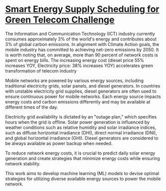 # [Smart Energy Supply Scheduling for Green Telecom Challenge](https://zindi.africa/competitions/smart-energy-supply-scheduling-for-green-telecom)

The Information and Communication Technology (ICT) industry currently consumes approximately 3% of the world's energy and contributes about 3% of global carbon emissions. In alignment with Climate Action goals, the mobile industry has committed to achieving net-zero emissions by 2050. It is worth noting that, on average, more than 90 percent of network costs is spent on energy bills. The increasing energy cost (diesel price 55% increases YOY, Electricity price: 38% increases YOY) accelerates green transformation of telecom industry

Mobile networks are powered by various energy sources, including traditional electricity grids, solar panels, and diesel generators. In countries with unstable electricity grid supplies, diesel generators are often used to ensure continuous power for mobile networks. Each energy source impacts energy costs and carbon emissions differently and may be available at different times of the day.

Electricity grid availability is dictated by an "outage plan," which specifies hours when the grid is offline. Solar power generation is influenced by weather conditions such as relative humidity and solar irradiance indices, such as diffuse horizontal irradiance (DHI), direct normal irradiance (DNI), and global horizontal irradiance (GHI). Diesel generators are considered to be always available as power backup when needed.

To reduce network energy costs, it is crucial to predict daily solar energy generation and create strategies that minimize energy costs while ensuring network stability.

This work aims to develop machine learning (ML) models to devise optimal strategies for utilizing diverse available energy sources to power the mobile network.
